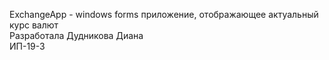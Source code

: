 ExchangeApp - windows forms приложение, отображающее актуальный курс валют  
Разработала Дудникова Диана  
ИП-19-3